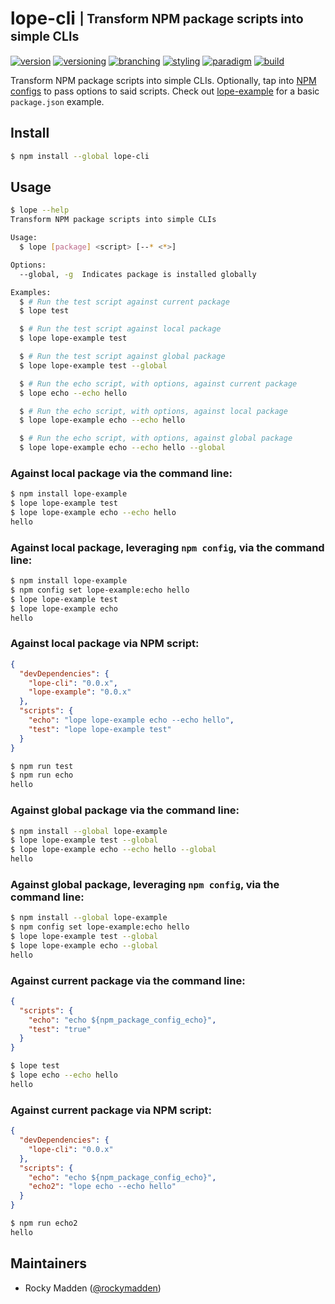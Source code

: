 # lope-cli <sub><sup>| Transform NPM package scripts into simple CLIs<sup></sub>
[![version](http://img.shields.io/badge/version-0.2.0-blue.svg)](https://www.npmjs.com/package/lope-cli)
[![versioning](http://img.shields.io/badge/versioning-semver-blue.svg)](http://semver.org/)
[![branching](http://img.shields.io/badge/branching-github%20flow-blue.svg)](https://guides.github.com/introduction/flow/)
[![styling](http://img.shields.io/badge/styling-xo-blue.svg)](https://github.com/sindresorhus/xo)
[![paradigm](http://img.shields.io/badge/paradigm-functional-blue.svg)](https://en.wikipedia.org/wiki/Functional_programming)
[![build](https://circleci.com/gh/cloud-elements/lope-cli.svg?style=shield)](https://circleci.com/gh/cloud-elements/lope-cli)

Transform NPM package scripts into simple CLIs. Optionally, tap into
[NPM configs](http://www.marcusoft.net/2015/08/npm-scripting-configs-and-arguments.html) to pass options to said
scripts. Check out [lope-example](https://github.com/cloud-elements/lope-example/blob/master/package.json) for
a basic `package.json` example.

## Install
```bash
$ npm install --global lope-cli
```

## Usage
```bash
$ lope --help
Transform NPM package scripts into simple CLIs

Usage:
  $ lope [package] <script> [--* <*>]

Options:
  --global, -g  Indicates package is installed globally

Examples:
  $ # Run the test script against current package
  $ lope test

  $ # Run the test script against local package
  $ lope lope-example test

  $ # Run the test script against global package
  $ lope lope-example test --global

  $ # Run the echo script, with options, against current package
  $ lope echo --echo hello

  $ # Run the echo script, with options, against local package
  $ lope lope-example echo --echo hello

  $ # Run the echo script, with options, against global package
  $ lope lope-example echo --echo hello --global
```

### Against local package via the command line:
```bash
$ npm install lope-example
$ lope lope-example test
$ lope lope-example echo --echo hello
hello
```

### Against local package, leveraging `npm config`, via the command line:
```bash
$ npm install lope-example
$ npm config set lope-example:echo hello
$ lope lope-example test
$ lope lope-example echo
hello
```

### Against local package via NPM script:
```json
{
  "devDependencies": {
    "lope-cli": "0.0.x",
    "lope-example": "0.0.x"
  },
  "scripts": {
    "echo": "lope lope-example echo --echo hello",
    "test": "lope lope-example test"
  }
}
```

```bash
$ npm run test
$ npm run echo
hello
```

### Against global package via the command line:
```bash
$ npm install --global lope-example
$ lope lope-example test --global
$ lope lope-example echo --echo hello --global
hello
```

### Against global package, leveraging `npm config`, via the command line:
```bash
$ npm install --global lope-example
$ npm config set lope-example:echo hello
$ lope lope-example test --global
$ lope lope-example echo --global
hello
```

### Against current package via the command line:
```json
{
  "scripts": {
    "echo": "echo ${npm_package_config_echo}",
    "test": "true"
  }
}
```

```bash
$ lope test
$ lope echo --echo hello
hello
```

### Against current package via NPM script:
```json
{
  "devDependencies": {
    "lope-cli": "0.0.x"
  },
  "scripts": {
    "echo": "echo ${npm_package_config_echo}",
    "echo2": "lope echo --echo hello"
  }
}
```

```bash
$ npm run echo2
hello
```

## Maintainers
* Rocky Madden ([@rockymadden](https://github.com/rockymadden))
